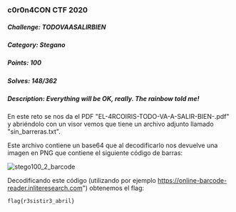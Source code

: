 ### c0r0n4CON CTF 2020

##### Challenge: TODOVAASALIRBIEN

##### Category: Stegano

##### Points: 100

##### Solves: 148/362

##### Description: Everything will be OK, really. The rainbow told me!

En este reto se nos da el PDF "EL-4RCOIRIS-TODO-VA-A-SALIR-BIEN-.pdf" y abriéndolo con un visor vemos que tiene un archivo adjunto llamado "sin_barreras.txt".

Este archivo contiene un base64 que al decodificarlo nos devuelve una imagen en PNG que contiene el siguiente código de barras:

![stego100_2_barcode](https://user-images.githubusercontent.com/38633962/79116137-f6a09f00-7d87-11ea-89f0-e36593dd5fe5.png)

Decodificando este código (utilizando por ejemplo https://online-barcode-reader.inliteresearch.com") obtenemos el flag:
```
flag{r3sistir3_abril}
```

